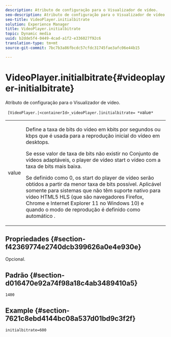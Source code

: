```yaml
---
description: Atributo de configuração para o Visualizador de vídeo.
seo-description: Atributo de configuração para o Visualizador de vídeo.
seo-title: VideoPlayer.initialbitrate
solution: Experience Manager
title: VideoPlayer.initialbitrate
topic: Dynamic media
uuid: b2dde5f4-0449-4cad-a1f2-e336027f92c6
translation-type: tm+mt
source-git-commit: 7bc7b3a86fbcdc57cfdc31745fae3afc06e44b15

---
```



# VideoPlayer.initialbitrate{#videoplayer-initialbitrate}

Atributo de configuração para o Visualizador de vídeo.

` [VideoPlayer.|<containerId>_videoPlayer.]initialbitrate= *`value`*`

<table id="table_C616483932C2482CA9794DDD7313FD7C"> 
 <tbody> 
  <tr> 
   <td colname="col1"> <p> <span class="codeph"> value </span> </p> </td> 
   <td colname="col2"> <p>Define a taxa de bits do vídeo em kbits por segundos ou kbps que é usada para a reprodução inicial do vídeo em desktops. </p> <p>Se esse valor de taxa de bits não existir no Conjunto de vídeos adaptáveis, o player de vídeo start o vídeo com a taxa de bits mais baixa. </p> <p>Se definido como <span class="codeph"> 0, </span> os start do player de vídeo serão obtidos a partir da menor taxa de bits possível. Aplicável somente para sistemas que não têm suporte nativo para vídeo HTML5 HLS (que são navegadores Firefox, Chrome e Internet Explorer 11 no Windows 10) e quando o modo de reprodução é definido como <span class="codeph"> automático </span>. </p> </td> 
  </tr> 
 </tbody> 
</table>

## Propriedades {#section-f42369774e2740dcb399626a0e4e930e}

Opcional.

## Padrão {#section-d016470e92a74f98a18c4ab3489410a5}

`1400`

## Example {#section-7621c8ebd4144bc08a537d01bd9c3f2f}

```
initialbitrate=600
```

